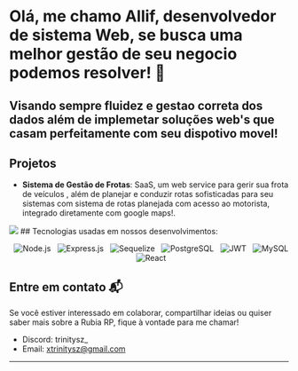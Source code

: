 # Olá, me chamo Allif, desenvolvedor de sistema Web, se busca uma melhor gestão de seu negocio podemos resolver! 👾



## Visando sempre  fluidez e gestao correta dos dados além de implemetar soluções web's que casam perfeitamente com seu dispotivo movel!

## Projetos
- **Sistema de Gestão de Frotas**: SaaS, um web service para gerir sua frota de veículos , além de planejar e conduzir rotas sofisticadas para seu sistemas com sistema de rotas planejada com acesso ao motorista, integrado diretamente com google maps!.
<img src="https://i.imgur.com/l5TT1yc.png">
## Tecnologias usadas em nossos desenvolvimentos:

<p align="center">
  <img src="https://img.shields.io/badge/Node.js-339933?style=for-the-badge&logo=nodedotjs&logoColor=white" alt="Node.js">
  <img src="https://img.shields.io/badge/Express.js-000000?style=for-the-badge&logo=express&logoColor=white" alt="Express.js">
  <img src="https://img.shields.io/badge/Sequelize-52B0E7?style=for-the-badge&logo=sequelize&logoColor=white" alt="Sequelize">
  <img src="https://img.shields.io/badge/PostgreSQL-4169E1?style=for-the-badge&logo=postgresql&logoColor=white" alt="PostgreSQL">
  <img src="https://img.shields.io/badge/JWT-000000?style=for-the-badge&logo=jsonwebtokens&logoColor=white" alt="JWT">
  <img src="https://img.shields.io/badge/MySQL-4479A1?style=for-the-badge&logo=mysql&logoColor=white" alt="MySQL">
  <img src="https://img.shields.io/badge/React-20232A?style=for-the-badge&logo=react&logoColor=61DAFB" alt="React">
</p>


## Entre em contato 📬
Se você estiver interessado em colaborar, compartilhar ideias ou quiser saber mais sobre a Rubia RP, fique à vontade para me chamar!

- Discord: trinitysz_
- Email: xtrinitysz@gmail.com

---





